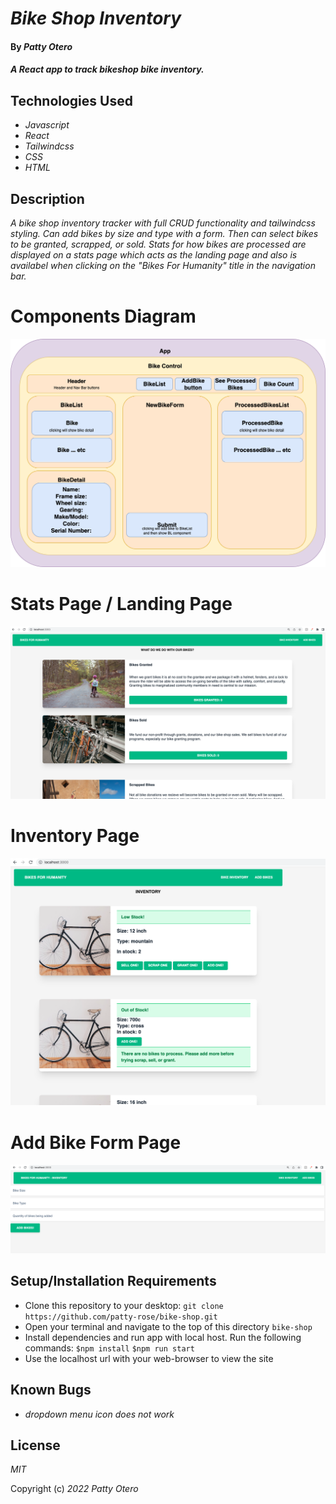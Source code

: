 # _Bike Shop Inventory_

#### By _**Patty Otero**_

#### _A React app to track bikeshop bike inventory._

## Technologies Used

* _Javascript_
* _React_
* _Tailwindcss_ 
* _CSS_
* _HTML_

## Description
_A bike shop inventory tracker with full CRUD functionality and tailwindcss styling. Can add bikes by size and type with a form. Then can select bikes to be granted, scrapped, or sold. Stats for how bikes are processed are displayed on a stats page which acts as the landing page and also is availabel when clicking on the "Bikes For Humanity" title in the navigation bar._

# Components Diagram

![app component layout](src/img/component-layout.png)

# Stats Page / Landing Page

![app component layout](src/img/statsImg.png)

# Inventory Page
![inventory screenshot](src/img/bikeList.png)

# Add Bike Form Page
![add bike screenshot](src/img/form.png)

## Setup/Installation Requirements

* Clone this repository to your desktop: `git clone https://github.com/patty-rose/bike-shop.git`
* Open your terminal and navigate to the top of this directory `bike-shop`
* Install dependencies and run app with local host. Run the following commands:
`$npm install`
`$npm run start`
* Use the localhost url with your web-browser to view the site

## Known Bugs

* _dropdown menu icon does not work_

## License

_MIT_

Copyright (c) _2022_ _Patty Otero_
